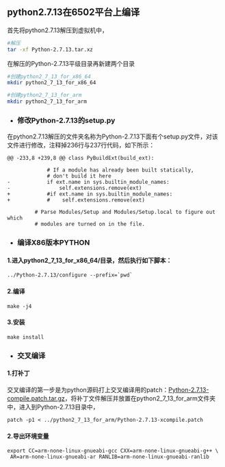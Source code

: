 ## python2.7.13在6502平台上编译

首先将python2.7.13解压到虚拟机中，

```bash
#解压
tar -xf Python-2.7.13.tar.xz
```

在解压的Python-2.7.13平级目录再新建两个目录

```bash
#创建python2_7_13_for_x86_64
mkdir python2_7_13_for_x86_64
```

```bash
#创建python2_7_13_for_arm
mkdir python2_7_13_for_arm
```

* ### 修改Python-2.7.13的setup.py

在python2.7.13解压的文件夹名称为Python-2.7.13下面有个setup.py文件，对该文件进行修改，注释掉236行与237行代码，如下所示：

```
@@ -233,8 +239,8 @@ class PyBuildExt(build_ext):

             # If a module has already been built statically,
             # don't build it here
-            if ext.name in sys.builtin_module_names:
-                self.extensions.remove(ext)
+            #if ext.name in sys.builtin_module_names:
+            #    self.extensions.remove(ext)

         # Parse Modules/Setup and Modules/Setup.local to figure out which
         # modules are turned on in the file.
```

* ### 编译X86版本PYTHON

#### 1.进入python2\_7\_13\_for\_x86\_64/目录，然后执行如下脚本：

    ../Python-2.7.13/configure --prefix=`pwd`

#### 2.编译

```
make -j4
```

#### 3.安装

```
make install
```

* ### 交叉编译

#### 1.打补丁

交叉编译的第一步是为python源码打上交叉编译用的patch：[Python-2.7.13-compile.patch.tar.gz](http://files.cnblogs.com/files/pengdonglin137/Python-2.7.13-xcompile.patch.tar.gz)，将补丁文件解压并放置在python2\_7\_13\_for\_arm文件夹中，进入到Python-2.7.13目录中，

```
patch -p1 < ../python2_7_13_for_arm/Python-2.7.13-xcompile.patch
```

#### 2.导出环境变量

```
export CC=arm-none-linux-gnueabi-gcc CXX=arm-none-linux-gnueabi-g++ \
 AR=arm-none-linux-gnueabi-ar RANLIB=arm-none-linux-gnueabi-ranlib 
```



